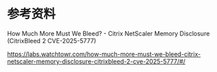 # 参考资料

How Much More Must We Bleed? - Citrix NetScaler Memory Disclosure (CitrixBleed 2 CVE-2025-5777)

https://labs.watchtowr.com/how-much-more-must-we-bleed-citrix-netscaler-memory-disclosure-citrixbleed-2-cve-2025-5777/#/